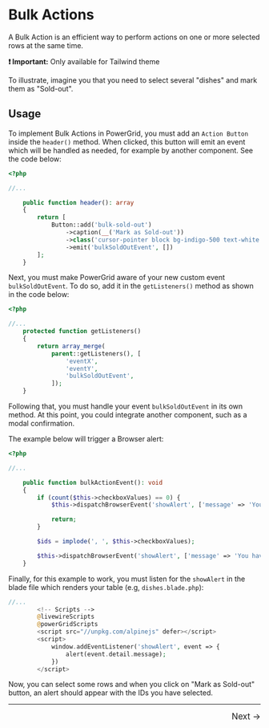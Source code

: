 # Bulk Actions

A Bulk Action is an efficient way to perform actions on one or more selected rows at the same time.

**❗ Important:** Only available for Tailwind theme


To illustrate, imagine you that you need to select several "dishes" and mark them as "Sold-out".

## Usage

To implement Bulk Actions in PowerGrid, you must add an `Action Button` inside the `header()` method. When clicked, this button will emit an event which will be handled as needed, for example by another component. See the code below:

```php
<?php

//...

    public function header(): array
    {
        return [
            Button::add('bulk-sold-out')
                ->caption(__('Mark as Sold-out'))
                ->class('cursor-pointer block bg-indigo-500 text-white')
                ->emit('bulkSoldOutEvent', [])
        ];
    }
```

Next, you must make PowerGrid aware of your new custom event `bulkSoldOutEvent`. To do so, add it in the `getListeners()` method as shown in the code below:

```php
<?php

//...
    protected function getListeners()
    {
        return array_merge(
            parent::getListeners(), [
                'eventX',
                'eventY',
                'bulkSoldOutEvent',
            ]);
    }
```

Following that, you must handle your event `bulkSoldOutEvent` in its own method. At this point, you could integrate another component, such as a modal confirmation.

The example below will trigger a Browser alert:

```php
<?php

//...

    public function bulkActionEvent(): void
    {
        if (count($this->checkboxValues) == 0) {
            $this->dispatchBrowserEvent('showAlert', ['message' => 'You must select at least one item!']);

            return;
        }

        $ids = implode(', ', $this->checkboxValues);

        $this->dispatchBrowserEvent('showAlert', ['message' => 'You have selected IDs: ' . $ids]);
    }
```

Finally, for this example to work, you must listen for the `showAlert` in the blade file which renders your table (e.g, `dishes.blade.php`):

```php
//...
        <!-- Scripts -->
        @livewireScripts
        @powerGridScripts
        <script src="//unpkg.com/alpinejs" defer></script>
        <script>
            window.addEventListener('showAlert', event => {
                alert(event.detail.message);
            })
        </script>

```

Now, you can select some rows and when you click on "Mark as Sold-out" button, an alert should appear with the IDs you have selected.

<hr/>
<footer style="float: right; font-size: larger">
    <span><a style="text-decoration: none;" href="#/table/action-rules">Next →</a></span>
</footer>

